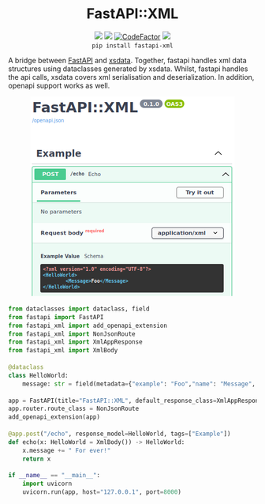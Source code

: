 <h1 align="center">FastAPI::XML</h1>
<p align="center">
    <img src="https://img.shields.io/github/license/cercide/fastapi-xml" />
    <img src="https://img.shields.io/github/languages/top/cercide/fastapi-xml.svg" />
    <a href="https://www.codefactor.io/repository/github/cercide/fastapi-xml"><img src="https://www.codefactor.io/repository/github/cercide/fastapi-xml/badge" alt="CodeFactor" /></a>    <img src="https://img.shields.io/pypi/pyversions/fastapi-xml.svg" />
    <br>
    <code>pip install fastapi-xml</code><br>
</p>

A bridge between [FastAPI](https://github.com/tiangolo/fastapi) and [xsdata](https://github.com/tefra/xsdata). Together,
fastapi handles xml data structures using dataclasses generated by xsdata. Whilst, fastapi handles the api calls, xsdata
covers xml serialisation and deserialization. In addition, openapi support works as well.

<p align="center"><img src=".github/rsc/example.png" /></p>

```python
from dataclasses import dataclass, field
from fastapi import FastAPI
from fastapi_xml import add_openapi_extension
from fastapi_xml import NonJsonRoute
from fastapi_xml import XmlAppResponse
from fastapi_xml import XmlBody

@dataclass
class HelloWorld:
    message: str = field(metadata={"example": "Foo","name": "Message", "type": "Element"})

app = FastAPI(title="FastAPI::XML", default_response_class=XmlAppResponse)
app.router.route_class = NonJsonRoute
add_openapi_extension(app)

@app.post("/echo", response_model=HelloWorld, tags=["Example"])
def echo(x: HelloWorld = XmlBody()) -> HelloWorld:
    x.message += " For ever!"
    return x

if __name__ == "__main__":
    import uvicorn
    uvicorn.run(app, host="127.0.0.1", port=8000)
```

